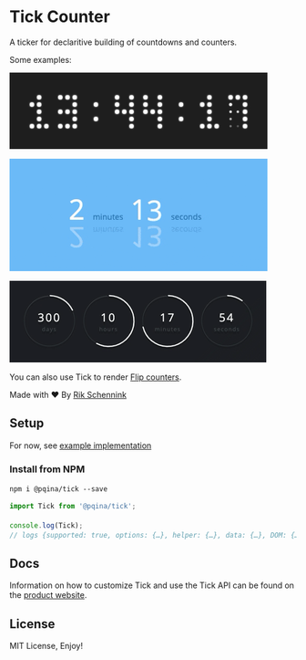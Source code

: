 # Tick Counter

A ticker for declaritive building of countdowns and counters.


Some examples:

![](./dots.gif)

![](./swap.gif)

![](./line.gif)

You can also use Tick to render [Flip counters](https://pqina.nl/flip/).

Made with ❤ By [Rik Schennink](https://twitter.com/rikschennink/)


## Setup

For now, see [example implementation](./example)


### Install from NPM

```
npm i @pqina/tick --save
```

```js
import Tick from '@pqina/tick';

console.log(Tick);
// logs {supported: true, options: {…}, helper: {…}, data: {…}, DOM: {…}, …}
```


## Docs

Information on how to customize Tick and use the Tick API can be found on the [product website](https://pqina.nl/tick/).

## License

MIT License, Enjoy!